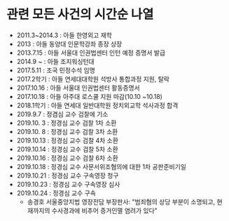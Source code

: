 
관련 모든 사건의 시간순 나열
==========================
 
   * 2011.3~2014.3 : 아들 한영외고 재학
   * 2013 : 아들 동양대 인문학강좌 종장 상장
   * 2013.7.15 : 아들 서울대 인권법센터 인턴 예정 증명서 발급
   * 2014.9 ~ : 아들 조지워싱턴대
   * 2017.5.11 : 조국 민정수석 임명 
   * 2017.2학기 : 아들 연세대대학원 석방사 통합과정 지원, 탈락
   * 2017.10.16 : 아들 서울대 인권법센터 활동증명서
   * 2017.10.18 : 아들 아주대 로스쿨 지원 마감(10.10 ~10.18)
   * 2018.1학기 : 아들 연세대 일반대학원 정치외교학 석사과정 합격
   * 2019.9.7 : 정겸심 교수 검찰에 기소
   * 2019.10. 3 : 정경심 교수 검찰 1차 소환
   * 2019.10. 8 : 정경심 교수 검찰 3차 소환
   * 2019.10.13 : 정경심 교수 검찰 4차 소환
   * 2019.10.14 : 정경심 교수 검찰 5차 소환
   * 2019.10.16 : 정경심 교수 검찰 6차 소환
   * 2019.10.18 : 정경심 교수 사문서위조혐의에 대한 1차 공판준비기일
   * 2019.10.21 : 정경심 교수 구속영장 청구
   * 2019.10.23 : 정경심 교수 구속영장 심사
   * 2019.10.24 : 정경심 교수 구속
     * 송경호 서울중앙지법 영장전담 부장판사: "범죄혐의 상당 부분이 소명되고, 현재까지의 수사경과에 비추어 증거인멸 염려가 있다"

